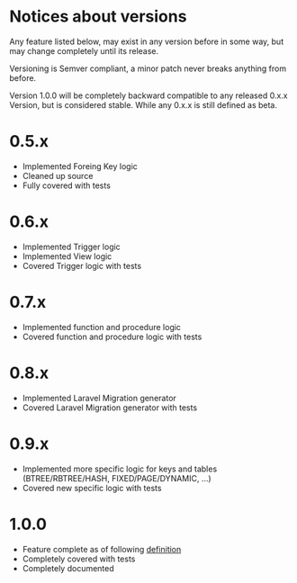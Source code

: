 # Notices about versions

Any feature listed below, may exist in any version before in some way, but may change completely until its release.

Versioning is Semver compliant, a minor patch never breaks anything from before.

Version 1.0.0 will be completely backward compatible to any released 0.x.x Version, but is considered stable. While any 0.x.x is still defined as beta.

# 0.5.x
 * Implemented Foreing Key logic
 * Cleaned up source
 * Fully covered with tests

# 0.6.x
 * Implemented Trigger logic
 * Implemented View logic
 * Covered Trigger logic with tests

# 0.7.x
 * Implemented function and procedure logic
 * Covered function and procedure logic with tests

# 0.8.x
 * Implemented Laravel Migration generator
 * Covered Laravel Migration generator with tests

# 0.9.x
 * Implemented more specific logic for keys and tables (BTREE/RBTREE/HASH, FIXED/PAGE/DYNAMIC, ...)
 * Covered new specific logic with tests

# 1.0.0
 * Feature complete as of following [definition](http://github.com/wzrdtales/node-ultimate-migrate/FEATURES.md)
 * Completely covered with tests
 * Completely documented
